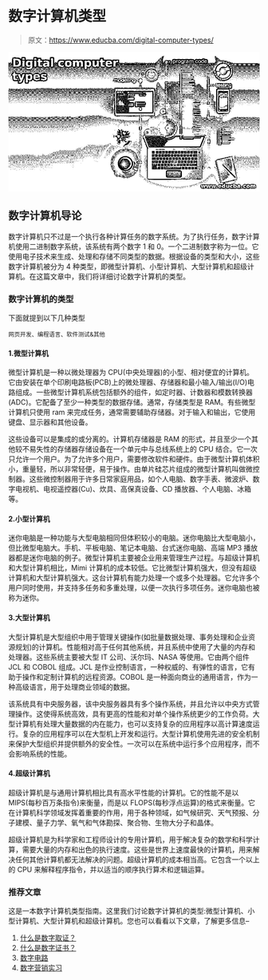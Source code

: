 # 数字计算机类型

> 原文：<https://www.educba.com/digital-computer-types/>

![Digital computer types](img/367e291f344bdd875632526eb7130dc1.png)



## 数字计算机导论

数字计算机只不过是一个执行各种计算任务的数字系统。为了执行任务，数字计算机使用二进制数字系统，该系统有两个数字 1 和 0。一个二进制数字称为一位。它使用电子技术来生成、处理和存储不同类型的数据。根据设备的类型和大小，这些数字计算机被分为 4 种类型，即微型计算机、小型计算机、大型计算机和超级计算机。在这篇文章中，我们将详细讨论数字计算机的类型。

### 数字计算机的类型

下面就提到以下几种类型

<small>网页开发、编程语言、软件测试&其他</small>

#### 1.微型计算机

微型计算机是一种以微处理器为 CPU(中央处理器)的小型、相对便宜的计算机。它由安装在单个印刷电路板(PCB)上的微处理器、存储器和最小输入/输出(I/O)电路组成。一些微型计算机系统包括额外的组件，如定时器、计数器和模数转换器(ADC)。它配备了至少一种类型的数据存储。通常，存储类型是 RAM。有些微型计算机只使用 ram 来完成任务，通常需要辅助存储器。对于输入和输出，它使用键盘、显示器和其他设备。

这些设备可以是集成的或分离的。计算机存储器是 RAM 的形式，并且至少一个其他较不易失性的存储器存储设备在一个单元中与总线系统上的 CPU 结合。它一次只允许一个用户。为了允许多个用户，需要修改软件和硬件。由于微型计算机体积小，重量轻，所以非常轻便，易于操作。由单片硅芯片组成的微型计算机叫做微控制器。这些微控制器用于许多日常家庭用品，如个人电脑、数字手表、微波炉、数字电视机、电视遥控器(Cu)、炊具、高保真设备、CD 播放器、个人电脑、冰箱等。

#### 2.小型计算机

迷你电脑是一种功能与大型电脑相同但体积较小的电脑。迷你电脑比大型电脑小，但比微型电脑大。手机、平板电脑、笔记本电脑、台式迷你电脑、高端 MP3 播放器都是迷你电脑的例子。微型计算机主要被企业用来管理生产过程。与超级计算机和大型计算机相比，Mimi 计算机的成本较低。它比微型计算机强大，但没有超级计算机和大型计算机强大。这台计算机有能力处理一个或多个处理器。它允许多个用户同时使用，并支持多任务和多重处理，以便一次执行多项任务。迷你电脑也被称为迷你。

#### 3.大型计算机

大型计算机是大型组织中用于管理关键操作(如批量数据处理、事务处理和企业资源规划)的计算机。性能相对高于任何其他系统，并且系统中使用了大量的内存和处理器。这些系统主要被大型 IT 公司、沃尔玛、NASA 等使用。它由两个组件 JCL 和 COBOL 组成。JCL 是作业控制语言，一种权威的、有弹性的语言，它有助于操作和定制计算机的远程资源。COBOL 是一种面向商业的通用语言，作为一种高级语言，用于处理商业领域的数据。

该系统具有中央服务器，该中央服务器具有多个操作系统，并且允许以中央方式管理操作。这使得系统高效，具有更高的性能和对单个操作系统更少的工作负荷。大型计算机有处理大量数据的内在能力，也可以支持复杂的应用程序以高计算速度运行。复杂的应用程序可以在大型机上开发和运行。大型计算机使用先进的安全机制来保护大型组织并提供额外的安全性。一次可以在系统中运行多个应用程序，而不会影响系统的性能。

#### 4.超级计算机

超级计算机是与通用计算机相比具有高水平性能的计算机。它的性能不是以 MIPS(每秒百万条指令)来衡量，而是以 FLOPS(每秒浮点运算)的格式来衡量。它在计算机科学领域发挥着重要的作用，用于各种领域，如气候研究、天气预报、分子建模、量子力学、氧气和气体勘探、聚合物、生物大分子和晶体。

超级计算机是为科学家和工程师设计的专用计算机，用于解决复杂的数学和科学计算，需要大量的内存和出色的执行速度。这些是世界上速度最快的计算机，用来解决任何其他计算机都无法解决的问题。超级计算机的成本相当高。它包含一个以上的 CPU 来解释程序指令，并以适当的顺序执行算术和逻辑运算。

### 推荐文章

这是一本数字计算机类型指南。这里我们讨论数字计算机的类型:微型计算机、小型计算机、大型计算机和超级计算机。您也可以看看以下文章，了解更多信息–

1.  [什么是数字取证？](https://www.educba.com/what-is-digital-forensics/)
2.  [什么是数字证书？](https://www.educba.com/what-is-digital-certificate/)
3.  [数字电路](https://www.educba.com/digital-circuit/)
4.  [数字营销实习](https://www.educba.com/digital-marketing-internship/)





